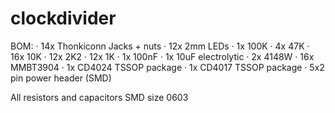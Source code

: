 # clockdivider

BOM:
· 14x Thonkiconn Jacks + nuts
· 12x 2mm LEDs
· 1x 100K
· 4x 47K
· 16x 10K
· 12x 2K2
· 12x 1K
· 1x 100nF
· 1x 10uF electrolytic
· 2x 4148W
· 16x MMBT3904
· 1x CD4024 TSSOP package
· 1x CD4017 TSSOP package
· 5x2 pin power header (SMD)

All resistors and capacitors SMD size 0603
